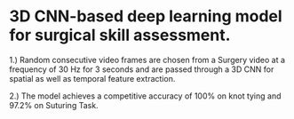 # 3D CNN-based deep learning model for surgical skill assessment.  

1.) Random consecutive video frames are chosen from a Surgery video at a frequency of 30 Hz for 3
seconds and are passed through a 3D CNN for spatial as well as temporal feature extraction.  

2.) The model achieves a competitive accuracy of 100% on knot tying and 97.2% on Suturing Task.
